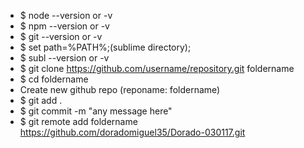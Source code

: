 * $ node --version or -v
* $ npm --version or -v
* $ git --version or -v
* $ set path=%PATH%;(sublime directory);
* $ subl --version or -v
* $ git clone https://github.com/username/repository.git foldername
* $ cd foldername
* Create new github repo (reponame: foldername)
* $ git add .
* $ git commit -m "any message here"
* $ git remote add foldername https://github.com/doradomiguel35/Dorado-030117.git

